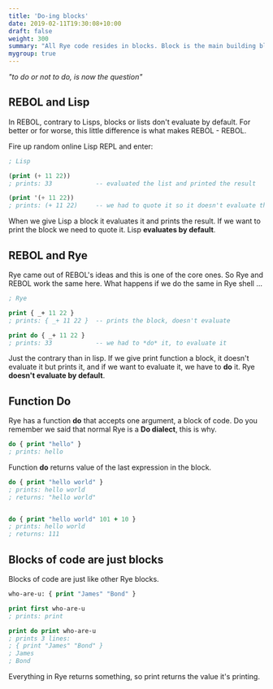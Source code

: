 ```yaml
---
title: 'Do-ing blocks'
date: 2019-02-11T19:30:08+10:00
draft: false
weight: 300
summary: "All Rye code resides in blocks. Block is the main building block."
mygroup: true
---
```


_"to do or not to do, is now the question"_

## REBOL and Lisp

In REBOL, contrary to Lisps, blocks or lists don't evaluate by default. For better or for worse, this little difference is what makes REBOL - REBOL.

Fire up random online Lisp REPL and enter:

```lisp
; Lisp

(print (+ 11 22))
; prints: 33            -- evaluated the list and printed the result

(print '(+ 11 22))
; prints: (+ 11 22)     -- we had to quote it so it doesn't evaluate the list
```
When we give Lisp a block it evaluates it and prints the result. If we want to print the block we need to quote it. Lisp **evaluates by default**.

## REBOL and Rye

Rye came out of REBOL's ideas and this is one of the core ones. So Rye and REBOL work the same here. What happens if we do the same in Rye shell ...

```clojure
; Rye

print { _+ 11 22 }
; prints: { _+ 11 22 }  -- prints the block, doesn't evaluate

print do { _+ 11 22 }
; prints: 33            -- we had to *do* it, to evaluate it
```

Just the contrary than in lisp. If we give print function a block, it doesn't evaluate it but prints it, and if we want to evaluate it, we have to **do** it. Rye **doesn't evaluate by default**.

## Function Do

Rye has a function **do** that accepts one argument, a block of code. Do you remember we said that normal Rye is a **Do dialect**, this is why.

```clojure
do { print "hello" }
; prints: hello
```

Function **do** returns value of the last expression in the block.


```clojure
do { print "hello world" }
; prints: hello world
; returns: "hello world"


do { print "hello world" 101 + 10 }
; prints: hello world
; returns: 111
```

## Blocks of code are just blocks

Blocks of code are just like other Rye blocks.

```clojure
who-are-u: { print "James" "Bond" }

print first who-are-u
; prints: print

print do print who-are-u
; prints 3 lines: 
; { print "James" "Bond" }
; James
; Bond
```

Everything in Rye returns something, so print returns the value it's printing.
